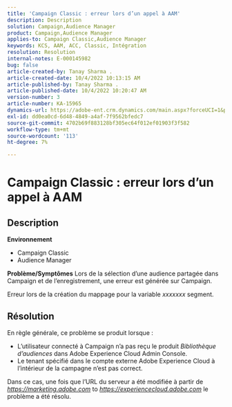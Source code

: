 ```yaml
---
title: 'Campaign Classic : erreur lors d’un appel à AAM'
description: Description
solution: Campaign,Audience Manager
product: Campaign,Audience Manager
applies-to: Campaign Classic,Audience Manager
keywords: KCS, AAM, ACC, Classic, Intégration
resolution: Resolution
internal-notes: E-000145982
bug: false
article-created-by: Tanay Sharma .
article-created-date: 10/4/2022 10:13:15 AM
article-published-by: Tanay Sharma .
article-published-date: 10/4/2022 10:20:47 AM
version-number: 3
article-number: KA-15965
dynamics-url: https://adobe-ent.crm.dynamics.com/main.aspx?forceUCI=1&pagetype=entityrecord&etn=knowledgearticle&id=a5fa2f27-cd43-ed11-bba2-0022480868ff
exl-id: dd0ea0cd-6d48-4849-a4af-7f9562bfedc7
source-git-commit: 4702b69f883128bf305ec64f012ef01903f3f582
workflow-type: tm+mt
source-wordcount: '113'
ht-degree: 7%

---
```


# Campaign Classic : erreur lors d’un appel à AAM

## Description

<b>Environnement</b>
- Campaign Classic
- Audience Manager



<b>Problème/Symptômes</b>
Lors de la sélection d’une audience partagée dans Campaign et de l’enregistrement, une erreur est générée sur Campaign.

Erreur lors de la création du mappage pour la variable *xxxxxxx* segment.


## Résolution


En règle générale, ce problème se produit lorsque :

- L’utilisateur connecté à Campaign n’a pas reçu le produit *Bibliothèque d’audiences* dans Adobe Experience Cloud Admin Console.
- Le tenant spécifié dans le compte externe Adobe Experience Cloud à l’intérieur de la campagne n’est pas correct.


Dans ce cas, une fois que l’URL du serveur a été modifiée à partir de *https://marketing.adobe.com* to *https://experiencecloud.adobe.com* le problème a été résolu.

